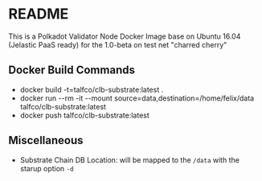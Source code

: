 # README

This is a Polkadot Validator Node Docker Image base on Ubuntu 16.04 (Jelastic PaaS ready) for the 1.0-beta on test net "charred cherry"


## Docker Build Commands

 * docker build -t=talfco/clb-substrate:latest .
 * docker run --rm -it  --mount source=data,destination=/home/felix/data talfco/clb-substrate:latest
 * docker push talfco/clb-substrate:latest
 
## Miscellaneous 
* Substrate Chain DB Location: will be mapped to the `/data` with the starup option `-d`
 
 
 
